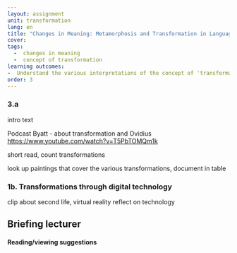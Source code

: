 ```yaml
---
layout: assignment
unit: transformation
lang: en
title: "Changes in Meaning: Metamorphosis and Transformation in Language and Images"  
cover:
tags:
  -  changes in meaning 
  -  concept of transformation 
learning outcomes: 
-  Understand the various interpretations of the concept of 'transformation' 
order: 3
---
```


<!-- more -->

<!-- briefing-student -->



### 3.a 
<!-- section-contents -->

intro text 

Podcast Byatt - about transformation and Ovidius 
https://www.youtube.com/watch?v=T5PbTOMQm1k 

short read, count transformations

look up paintings that cover the various transformations, 
document in table 

<!-- section -->
### 1b. Transformations through digital technology 
<!-- section-contents -->

clip about second life, virtual reality 
reflect on technology 


<!-- briefing-teacher -->
## Briefing lecturer


#### Reading/viewing  suggestions


